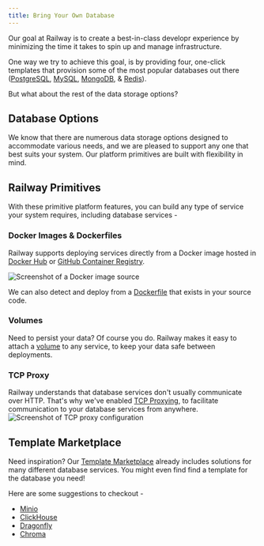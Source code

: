 ```yaml
---
title: Bring Your Own Database
---
```


Our goal at Railway is to create a best-in-class developr experience by minimizing the time it takes to spin up and manage infrastructure.

One way we try to achieve this goal, is by providing four, one-click templates that provision some of the most popular databases out there ([PostgreSQL](/databases/postgresql), [MySQL](/databases/mysql), [MongoDB](/databases/mongodb), & [Redis](/databases/redis)).

But what about the rest of the data storage options?

## Database Options

We know that there are numerous data storage options designed to accommodate various needs, and we are pleased to support any one that best suits your system.  Our platform primitives are built with flexibility in mind.

## Railway Primitives

With these primitive platform features, you can build any type of service your system requires, including database services - 

### Docker Images & Dockerfiles

Railway supports deploying services directly from a Docker image hosted in [Docker Hub](https://hub.docker.com/) or
[GitHub Container Registry](https://docs.github.com/en/packages/working-with-a-github-packages-registry/working-with-the-container-registry).

<Image
src="https://res.cloudinary.com/railway/image/upload/v1688760102/docs/screenshot-2023-07-07-15.59.59_kxo5fa.png"
alt="Screenshot of a Docker image source"
layout="responsive"
width={699} height={168} quality={80} />

We can also detect and deploy from a [Dockerfile](/deploy/dockerfiles) that exists in your source code.

### Volumes

Need to persist your data?  Of course you do.  Railway makes it easy to attach a [volume](/reference/volumes) to any service, to keep your data safe between deployments.

### TCP Proxy

Railway understands that database services don't usually communicate over HTTP.  That's why we've enabled [TCP Proxying](/deploy/exposing-your-app#tcp-proxying), to facilitate communication to your database services from anywhere.
<Image
src="https://res.cloudinary.com/railway/image/upload/v1694217808/docs/screenshot-2023-09-08-20.02.55_hhxn0a.png"
alt="Screenshot of TCP proxy configuration"
layout="responsive"
width={700} height={225} quality={100} />

## Template Marketplace

Need inspiration?  Our [Template Marketplace](https://railway.app/templates) already includes solutions for many different database services.  You might even find find a template for the database you need!

Here are some suggestions to checkout - 
- [Minio](https://railway.app/template/SMKOEA)
- [ClickHouse](https://railway.app/template/clickhouse)
- [Dragonfly](https://railway.app/template/dragonfly)
- [Chroma](https://railway.app/template/tifygm)